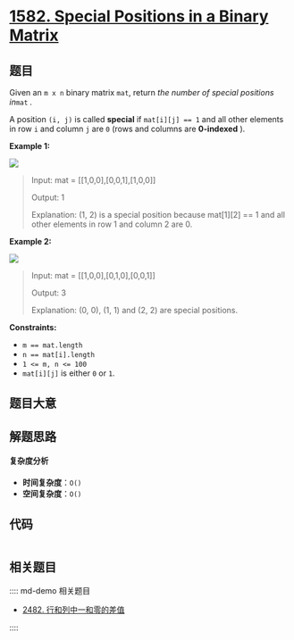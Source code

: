 # [1582. Special Positions in a Binary Matrix](https://leetcode.com/problems/special-positions-in-a-binary-matrix/)

## 题目

Given an `m x n` binary matrix `mat`, return _the number of special positions
in_`mat` _._

A position `(i, j)` is called **special** if `mat[i][j] == 1` and all other
elements in row `i` and column `j` are `0` (rows and columns are **0-indexed**
).

**Example 1:**

![](https://assets.leetcode.com/uploads/2021/12/23/special1.jpg)

> Input: mat = [[1,0,0],[0,0,1],[1,0,0]]
>
> Output: 1
>
> Explanation: (1, 2) is a special position because mat[1][2] == 1 and all other elements in row 1 and column 2 are 0.

**Example 2:**

![](https://assets.leetcode.com/uploads/2021/12/24/special-grid.jpg)

> Input: mat = [[1,0,0],[0,1,0],[0,0,1]]
>
> Output: 3
>
> Explanation: (0, 0), (1, 1) and (2, 2) are special positions.

**Constraints:**

- `m == mat.length`
- `n == mat[i].length`
- `1 <= m, n <= 100`
- `mat[i][j]` is either `0` or `1`.

## 题目大意

## 解题思路

#### 复杂度分析

- **时间复杂度**：`O()`
- **空间复杂度**：`O()`

## 代码

```javascript

```

## 相关题目

:::: md-demo 相关题目

- [2482. 行和列中一和零的差值](https://leetcode.com/problems/difference-between-ones-and-zeros-in-row-and-column)

::::
